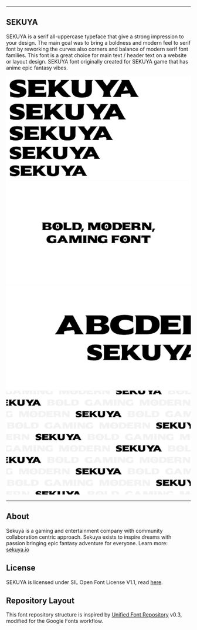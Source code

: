 ----

## SEKUYA

SEKUYA is a serif all-uppercase typeface that give a strong impression to your design. The main goal was to bring a boldness and modern feel
to serif font by reworking the curves also corners and balance of modern serif font families. This font is a great choice for main text / 
header text on a website or layout design. SEKUYA font originally created for SEKUYA game that has anime epic fantasy vibes.

![Sample Image](documentation/SEKUYA_1.jpg)
![Sample Image](documentation/SEKUYA_2.jpg)
![Sample Image](documentation/SEKUYA_3.jpg)
![Sample Image](documentation/SEKUYA_4.jpg)

----

## About

Sekuya is a gaming and entertainment company with community collaboration centric approach. Sekuya exists to inspire dreams with passion
bringing epic fantasy adventure for everyone. Learn more: [sekuya.io](https://sekuya.io/)

## License

SEKUYA is licensed under SIL Open Font License V1.1, read [here](https://github.com/kevinnseptian/SEKUYA/blob/main/OFL.txt).

## Repository Layout

This font repository structure is inspired by [Unified Font Repository](https://github.com/unified-font-repository/Unified-Font-Repository) v0.3, modified for the Google Fonts workflow.
